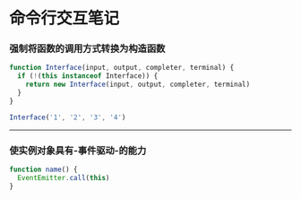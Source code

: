 # 命令行交互笔记

### 强制将函数的调用方式转换为构造函数

```js
function Interface(input, output, completer, terminal) {
  if (!(this instanceof Interface)) {
    return new Interface(input, output, completer, terminal)
  }
}

Interface('1', '2', '3', '4')
```

---

### 使实例对象具有-事件驱动-的能力

```js
function name() {
  EventEmitter.call(this)
}
```
